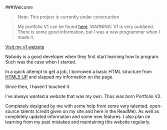###Welcome

> Note: This project is currently under construction

>My portfolio V1 can be found [here](https://github.com/tygedavis/portfolio-v1).
> WARNING: V1 is very outdated. There is some good information, but I was a new programmer when I made it.

[Visit my v1 website](https://tygedavis.com/)

Nobody is a good developer when they first start learning how to program. Such was the case when I started.

In a quick attempt to get a job, I borrowed a basic HTML structure from [HTML5 UP](https://html5up.net/) and slapped my information on the page.

Since then, I haven't touched it.

I've always wanted a website that was my own. Thus was born Portfolio V2. 

Completely designed by me with some help from some very talented, open-source talents (credit given on my site and here in the ReadMe).
As well as completely updated information and some new features. I also plan on learning from my past mistakes and maintaining this website regularly.

